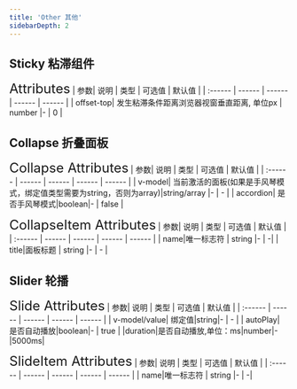 ```yaml
---
title: 'Other 其他'
sidebarDepth: 2
---
```

## Sticky 粘滞组件
<ClientOnly>
  <sakura-sticky/>
<font size=5>Attributes</font>
| 参数| 说明 | 类型 | 可选值 | 默认值 |
| :------ | ------ | ------ | ------ | ------ |
| offset-top| 发生粘滞条件距离浏览器视窗垂直距离, 单位px | number |- | 0 |

</ClientOnly>

## Collapse 折叠面板
<ClientOnly>
  <sakura-collapse/>
<font size=5>Collapse Attributes</font>
| 参数| 说明 | 类型 | 可选值 | 默认值 |
| :------ | ------ | ------ | ------ | ------ |
| v-model| 当前激活的面板(如果是手风琴模式，绑定值类型需要为string，否则为array)|string/array |- | - |
| accordion| 是否手风琴模式|boolean|- | false |

<font size=5>CollapseItem Attributes</font>
| 参数| 说明 | 类型 | 可选值 | 默认值 |
| :------ | ------ | ------ | ------ | ------ |
| name|唯一标志符 | string |- | -|
| title|面板标题 | string |- | - |
</ClientOnly>

## Slider 轮播
<ClientOnly>
  <sakura-slide/>

<font size=5>Slide Attributes</font>
| 参数| 说明 | 类型 | 可选值 | 默认值 |
| :------ | ------ | ------ | ------ | ------ |
| v-model/value| 绑定值|string|- | - |
| autoPlay| 是否自动播放|boolean|- | true |
|duration|是否自动播放,单位：ms|number|-|5000ms|

<font size=5>SlideItem Attributes</font>
| 参数| 说明 | 类型 | 可选值 | 默认值 |
| :------ | ------ | ------ | ------ | ------ |
| name|唯一标志符 | string |- | -|
</ClientOnly>


